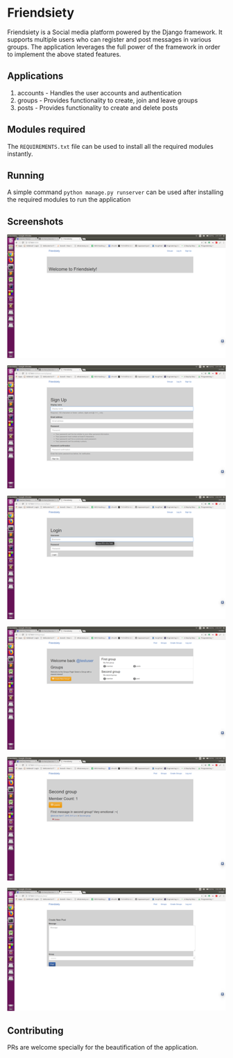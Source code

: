 # Friendsiety
Friendsiety is a Social media platform powered by the Django framework. 
It supports multiple users who can register and post messages in various groups. The application leverages the full power of the framework in order to implement the above stated features.

## Applications
1. accounts - Handles the user accounts and authentication
2. groups - Provides functionality to create, join and leave groups
3. posts - Provides functionality to create and delete posts

## Modules required
The ```REQUIREMENTS.txt``` file can be used to install all the required modules instantly.

## Running
A simple command ```python manage.py runserver``` can be used after installing the required modules to run the application

## Screenshots
![](/screenshots/welcome.png)

![](/screenshots/signup.png)

![](/screenshots/login.png)

![](/screenshots/groups.png)

![](/screenshots/single_group.png)

![](/screenshots/create_new_post.png)

## Contributing
PRs are welcome specially for the beautification of the application. 

